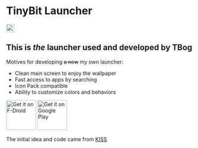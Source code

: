# TinyBit Launcher
<p>
  <a href="https://github.com/TBog/TBLauncher/actions">
    <img src="https://github.com/TBog/TBLauncher/workflows/Android%20CI/badge.svg" height="22">
  </a>
</p>

## This is _the_ launcher used and developed by TBog

Motives for developing ~~a new~~ my own launcher:
- Clean main screen to enjoy the wallpaper 
- Fast access to apps by searching 
- Icon Pack compatible
- Ability to customize colors and behaviors 

[<img src="https://fdroid.gitlab.io/artwork/badge/get-it-on.png"
     alt="Get it on F-Droid"
     height="80">](https://f-droid.org/packages/rocks.tbog.tblauncher/)
[<img src="https://play.google.com/intl/en_us/badges/images/generic/en-play-badge.png"
     alt="Get it on Google Play"
     height="80">](https://play.google.com/store/apps/details?id=rocks.tbog.tblauncher)

<footer>
  <p>The initial idea and code came from <a href="https://github.com/Neamar/KISS" style="display: inline">KISS</a></p>
</footer>
